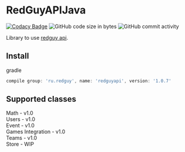 # RedGuyAPIJava

[![Codacy Badge](https://app.codacy.com/project/badge/Grade/65d406b2374d404890ac5fb467495555)](https://www.codacy.com/gh/RedGuyGames/RedGuyAPIJava/dashboard?utm_source=github.com&amp;utm_medium=referral&amp;utm_content=RedGuyGames/RedGuyAPIJava&amp;utm_campaign=Badge_Grade) ![GitHub code size in bytes](https://img.shields.io/github/languages/code-size/RedGuyGames/RedGuyApiJava) ![GitHub commit activity](https://img.shields.io/github/commit-activity/w/RedGuyGames/RedGuyAPIJava)

Library to use [redguy api](https://wiki.redguy.ru/Api "redguy api").

## Install
gradle
```groovy
compile group: 'ru.redguy', name: 'redguyapi', version: '1.0.7'
```

## Supported classes
Math - v1.0<br>
Users - v1.0<br>
Event - v1.0<br>
Games Integration - v1.0<br>
Teams - v1.0<br>
Store - WIP<br>
